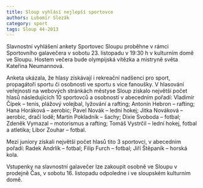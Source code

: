 ```yaml
---
title: Sloup vyhlásí nejlepší sportovce
authors: Lubomír Slezák
category: sport
tags: Sloup 44-2013
---
```


Slavnostní vyhlášení ankety Sportovec Sloupu proběhne v rámci Sportovního galavečera v sobotu 23. listopadu v 19:30 h v kulturním domě ve Sloupu. Hostem večera bude olympijská vítězka a mistryně světa Kateřina Neumannová.

Anketa ukázala, že hlasy získávají i rekreační nadšenci pro sport, propagátoři sportu či osobnosti ve sportu s více fanoušky. V hlasování veřejnosti na webových stránkách městyse Sloup získalo největší počet hlasů následujících 10 sportovců a osobností v abecedním pořadí: Vladimír Čípek – tenis, plážový volejbal, lyžování a rafting; Antonín Hebron – rafting; Hana Horáková – aerobic; Pavel Novák – lední hokej; Jitka Nováková – aerobic, dračí lodě; Martin Pokladník – šachy; Dixie Svoboda – fotbal; Zdeněk Vymazal – motorismus a rafting; Tomáš Vystrčil – lední hokej, fotbal a atletika; Libor Zouhar – fotbal. 

Mezi juniory získali největší počet hlasů tito 3 sportovci, v abecedním pořadí: Radek Andrlík – fotbal; Filip Furch – fotbal; Jiří Štěpaník – horská kola. 

Vstupenky na slavnostní galavečer lze zakoupit osobně ve Sloupu v prodejně Čas, v sobotu 16. listopadu odpoledne i ve sloupském kulturním domě.